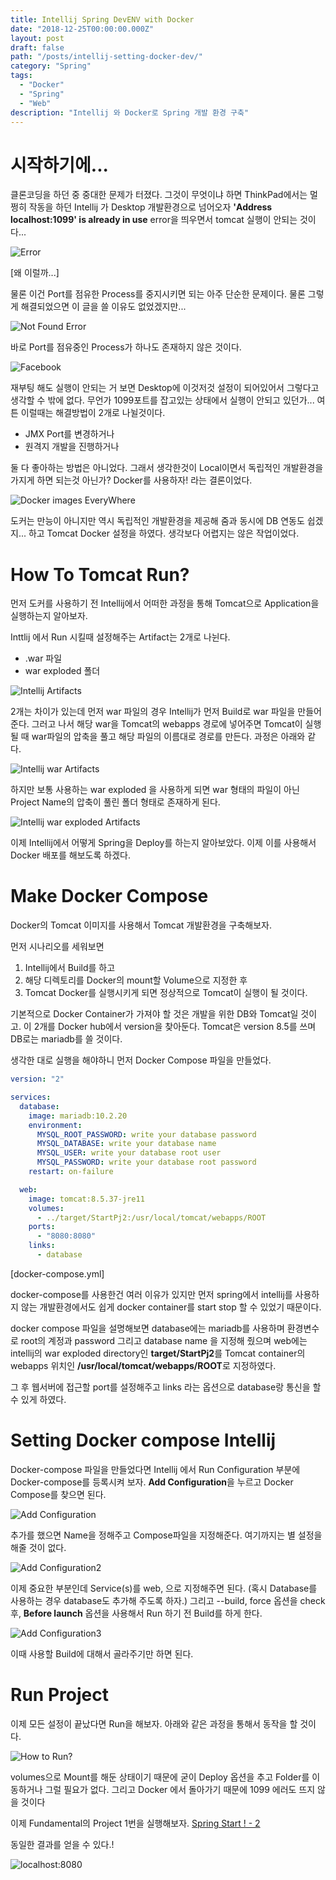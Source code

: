 ```yaml
---
title: Intellij Spring DevENV with Docker
date: "2018-12-25T00:00:00.000Z"
layout: post
draft: false
path: "/posts/intellij-setting-docker-dev/"
category: "Spring"
tags:
  - "Docker"
  - "Spring"
  - "Web"
description: "Intellij 와 Docker로 Spring 개발 환경 구축"
---
```


# 시작하기에...

클론코딩을 하던 중 중대한 문제가 터졌다. 그것이 무엇이냐 하면 ThinkPad에서는 멀쩡히 작동을 하던 Intellij 가 Desktop 개발환경으로 넘어오자 **'Address localhost:1099' is already in use** error을 띄우면서 tomcat 실행이 안되는 것이다...

![Error](1.PNG)

[왜 이럴까...]

물론 이건 Port를 점유한 Process를 중지시키면 되는 아주 단순한 문제이다. 물론 그렇게 해결되었으면 이 글을 쓸 이유도 없었겠지만...

![Not Found Error](2.PNG)

바로 Port를 점유중인 Process가 하나도 존재하지 않은 것이다.

![Facebook](3.PNG)

재부팅 해도 실행이 안되는 거 보면 Desktop에 이것저것 설정이 되어있어서 그렇다고 생각할 수 밖에 없다. 무언가 1099포트를 잡고있는 상태에서 실행이 안되고 있던가... 여튼 이럴때는 해결방법이 2개로 나뉠것이다.

- JMX Port를 변경하거나
- 원격지 개발을 진행하거나

둘 다 좋아하는 방법은 아니었다. 그래서 생각한것이 Local이면서 독립적인 개발환경을 가지게 하면 되는것 아닌가? Docker를 사용하자! 라는 결론이었다.

![Docker images EveryWhere](4.png)

도커는 만능이 아니지만 역시 독립적인 개발환경을 제공해 줌과 동시에 DB 연동도 쉽겠지... 하고 Tomcat Docker 설정을 하였다. 생각보다 어렵지는 않은 작업이었다.

# How To Tomcat Run?

먼저 도커를 사용하기 전 Intellij에서 어떠한 과정을 통해 Tomcat으로 Application을 실행하는지 알아보자.

Inttlij 에서 Run 시킬때 설정해주는 Artifact는 2개로 나뉜다.

- .war 파일
- war exploded 폴더

![Intellij Artifacts](5.PNG)

2개는 차이가 있는데 먼저 war 파일의 경우 Intellij가 먼저 Build로 war 파일을 만들어준다. 그러고 나서 해당 war을 Tomcat의 webapps 경로에 넣어주면 Tomcat이 실행 될 때 war파일의 압축을 풀고 해당 파일의 이름대로 경로를 만든다. 과정은 아래와 같다.

![Intellij war Artifacts](6.PNG)

하지만 보통 사용하는 war exploded 을 사용하게 되면 war 형태의 파일이 아닌 Project Name의 압축이 풀린 폴더 형태로 존재하게 된다.

![Intellij war exploded Artifacts](7.PNG)

이제 Intellij에서 어떻게 Spring을 Deploy를 하는지 알아보았다. 이제 이를 사용해서 Docker 배포를 해보도록 하겠다.

# Make Docker Compose

Docker의 Tomcat 이미지를 사용해서 Tomcat 개발환경을 구축해보자.

먼저 시나리오를 세워보면

1. Intellij에서 Build를 하고
2. 해당 디렉토리를 Docker의 mount할 Volume으로 지정한 후
3. Tomcat Docker를 실행시키게 되면 정상적으로 Tomcat이 실행이 될 것이다.

기본적으로 Docker Container가 가져야 할 것은 개발을 위한 DB와 Tomcat일 것이고. 이 2개를 Docker hub에서 version을 찾아둔다. Tomcat은 version 8.5를 쓰며 DB로는 mariadb를 쓸 것이다.

생각한 대로 실행을 해야하니 먼저 Docker Compose 파일을 만들었다.

```yml
version: "2"

services:
  database:
    image: mariadb:10.2.20
    environment:
      MYSQL_ROOT_PASSWORD: write your database password
      MYSQL_DATABASE: write your database name
      MYSQL_USER: write your database root user
      MYSQL_PASSWORD: write your database root password
    restart: on-failure

  web:
    image: tomcat:8.5.37-jre11
    volumes:
      - ../target/StartPj2:/usr/local/tomcat/webapps/ROOT
    ports:
      - "8080:8080"
    links:
      - database
```

[docker-compose.yml]

docker-compose를 사용한건 여러 이유가 있지만 먼저 spring에서 intellij를 사용하지 않는 개발환경에서도 쉽게 docker container를 start stop 할 수 있었기 때문이다.

docker compose 파일을 설명해보면 database에는 mariadb를 사용하며 환경변수로 root의 계정과 password 그리고 database name 을 지정해 줬으며 web에는 intellij의  war exploded directory인 **target/StartPj2**를 Tomcat container의 webapps 위치인 **/usr/local/tomcat/webapps/ROOT**로 지정하였다.

그 후 웹서버에 접근할 port를 설정해주고 links 라는 옵션으로 database랑 통신을 할 수 있게 하였다.

# Setting Docker compose Intellij

Docker-compose 파일을 만들었다면 Intellij 에서 Run Configuration 부분에 Docker-compose를 등록시켜 보자. **Add Configuration**을 누르고 Docker Compose를 찾으면 된다.

![Add Configuration](8.PNG)

추가를 했으면 Name을 정해주고 Compose파일을 지정해준다. 여기까지는 별 설정을 해줄 것이 없다.

![Add Configuration2](9.PNG)

이제 중요한 부분인데 Service(s)를 web, 으로 지정해주면 된다. (혹시 Database를 사용하는 경우 database도 추가해 주도록 하자.) 그리고 --build, force 옵션을 check 후, **Before launch** 옵션을 사용해서 Run 하기 전 Build를 하게 한다.

![Add Configuration3](10.PNG)

이때 사용할 Build에 대해서 골라주기만 하면 된다.

# Run Project

이제 모든 설정이 끝났다면 Run을 해보자. 아래와 같은 과정을 통해서 동작을 할 것이다.

![How to Run?](11.PNG)

volumes으로 Mount를 해둔 상태이기 때문에 굳이 Deploy 옵션을 추고 Folder를 이동하거나 그럴 필요가 없다. 그리고 Docker 에서 돌아가기 때문에 1099 에러도 뜨지 않을 것이다

이제 Fundamental의 Project 1번을 실행해보자. [Spring Start ! - 2](https://blog.civar.io/posts/fundamental/spring/1)

동일한 결과를 얻을 수 있다.!

![localhost:8080](12.PNG)
